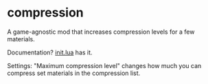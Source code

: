 # compression
A game-agnostic mod that increases compression levels for a few materials.

Documentation? [init.lua](https://github.com/The4codeblocks/compression/blob/main/init.lua) has it. 

Settings: "Maximum compression level" changes how much you can compress set materials in the compression list.
